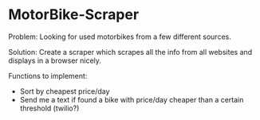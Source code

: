 MotorBike-Scraper
=================

Problem: Looking for used motorbikes from a few different sources.

Solution: Create a scraper which scrapes all the info from all websites and displays in a browser nicely.

Functions to implement: 
* Sort by cheapest price/day
* Send me a text if found a bike with price/day cheaper than a certain threshold (twilio?)
